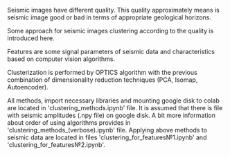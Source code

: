 Seismic images have different quality. This quality approximately means is seismic image good or bad in terms of appropriate geological horizons.

Some approach for seismic images clustering according to the quality is introduced here. 

Features are some signal parameters of seismic data and characteristics based on computer vision algorithms. 

Clusterization is performed by OPTICS algorithm with the previous combination of dimensionality reduction techniques (PCA, Isomap, Autoencoder).

All methods, import necessary libraries and mounting google disk to colab are located in 'clustering_methods.ipynb' file. It is assumed that there is file with seismic amplitudes (.npy file) on google disk. A bit more information about order of using algorithms provides in 'clustering_methods_(verbose).ipynb' file. Applying above methods to seismic data are located in files 'clustering_for_features№1.ipynb' and 'clustering_for_features№2.ipynb'.
